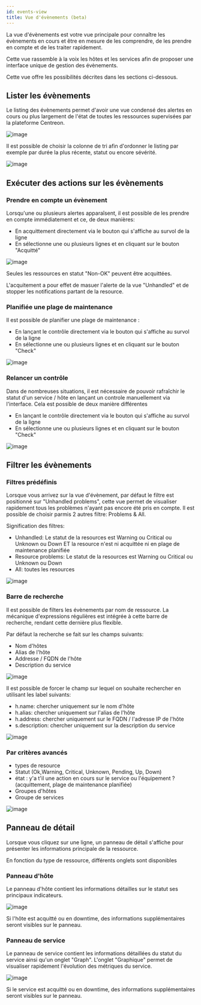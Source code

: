 ```yaml
---
id: events-view
title: Vue d'évènements (beta)
---
```


La vue d'évènements est votre vue principale pour connaître les évènements en cours et être en mesure 
de les comprendre, de les prendre en compte et de les traiter rapidement.

Cette vue rassemble à la voix les hôtes et les services afin de proposer une interface unique de gestion des évènements.

Cette vue offre les possibilités décrites dans les sections ci-dessous.

## Lister les évènements

Le listing des évènements permet d'avoir une vue condensé des alertes en cours ou plus largement de l'état de
toutes les ressources supervisées par la plateforme Centreon.

![image](assets/alerts/events-view/listing.png)

Il est possible de choisir la colonne de tri afin d'ordonner le listing par exemple par durée la plus récente, statut ou encore sévérité. 

![image](assets/alerts/events-view/orderby.gif)

## Exécuter des actions sur les évènements

### Prendre en compte un évènement 

Lorsqu'une ou plusieurs alertes apparaîsent, il est possible de les prendre en compte immédiatement et ce, de deux manières:

- En acquittement directement via le bouton qui s'affiche au survol de la ligne 
- En sélectionne une ou plusieurs lignes et en cliquant sur le bouton "Acquitté"

![image](assets/alerts/events-view/acknowledgement.gif)

Seules les ressources en statut "Non-OK" peuvent être acquittées.

L'acquitement a pour effet de masuer l'alerte de la vue "Unhandled" et de stopper 
les notifications partant de la resource.

### Planifiée une plage de maintenance

Il est possible de planifier une plage de maintenance :

- En lançant le contrôle directement via le bouton qui s'affiche au survol de la ligne 
- En sélectionne une ou plusieurs lignes et en cliquant sur le bouton "Check"

![image](assets/alerts/events-view/downtime.gif)

### Relancer un contrôle

Dans de nombreuses situations, il est nécessaire de pouvoir rafraîchir le statut d'un service / hôte en 
lançant un controle manuellement via l'interface. Cela est possible de deux manière différentes 

- En lançant le contrôle directement via le bouton qui s'affiche au survol de la ligne 
- En sélectionne une ou plusieurs lignes et en cliquant sur le bouton "Check"

![image](assets/alerts/events-view/check.gif)


## Filtrer les évènements 

### Filtres prédéfinis

Lorsque vous arrivez sur la vue d'évènement, par défaut le filtre est positionné sur "Unhandled problems", cette 
vue permet de visualiser rapidement tous les problèmes n'ayant pas encore été pris en compte. Il est possible
de choisir parmis 2 autres filtre: Problems & All. 

Signification des filtres:

- Unhandled: Le statut de la resources est Warning ou Critical ou Unknown ou Down ET la resource n'est ni acquittée ni en plage de maintenance planifiée
- Resource problems: Le statut de la resources est Warning ou Critical ou Unknown ou Down
- All: toutes les resources

![image](assets/alerts/events-view/predefined-filters.gif)

### Barre de recherche 

Il est possible de filters les évènements par nom de ressource. La mécanique d'expressions régulières est intégrée 
à cette barre de recherche, rendant cette dernière plus flexible.

Par défaut la recherche se fait sur les champs suivants:

- Nom d'hôtes
- Alias de l'hôte
- Addresse / FQDN de l'hôte
- Description du service

![image](assets/alerts/events-view/simple-search.png)

Il est possible de forcer le champ sur lequel on souhaite rechercher en utilisant les label suivants:

- h.name: chercher uniquement sur le nom d'hôte
- h.alias: chercher uniquement sur l'alias de l'hôte
- h.address: chercher uniquement sur le FQDN / l'adresse IP de l'hôte
- s.description: chercher uniquement sur la description du service

![image](assets/alerts/events-view/label-search.png)

### Par critères avancés

- types de resource    
- Statut (Ok,Warning, Critical, Unknown, Pending, Up, Down)
- état : y'a t'il une action en cours sur le service ou l'équipement ? (acquittement, plage de maintenance planifiée)
- Groupes d'hôtes
- Groupe de services 

![image](assets/alerts/events-view/advanced-search.png)


## Panneau de détail

Lorsque vous cliquez sur une ligne, un panneau de détail s'affiche pour présenter les informations principale de la ressource.

En fonction du type de ressource, différents onglets sont disponibles

### Panneau d'hôte

Le panneau d'hôte contient les informations détailles sur le statut ses principaux indicateurs.

![image](assets/alerts/events-view/host-panel.gif)

Si l'hôte est acquitté ou en downtime, des informations supplémentaires seront visibles sur le panneau.

### Panneau de service

Le panneau de service contient les informations détaillées du statut du service ainsi qu'un onglet "Graph". L'onglet 
"Graphique" permet de visualiser rapidement l'évolution des métriques du service.

![image](assets/alerts/events-view/service-panel.gif)

Si le service est acquitté ou en downtime, des informations supplémentaires seront visibles sur le panneau.
